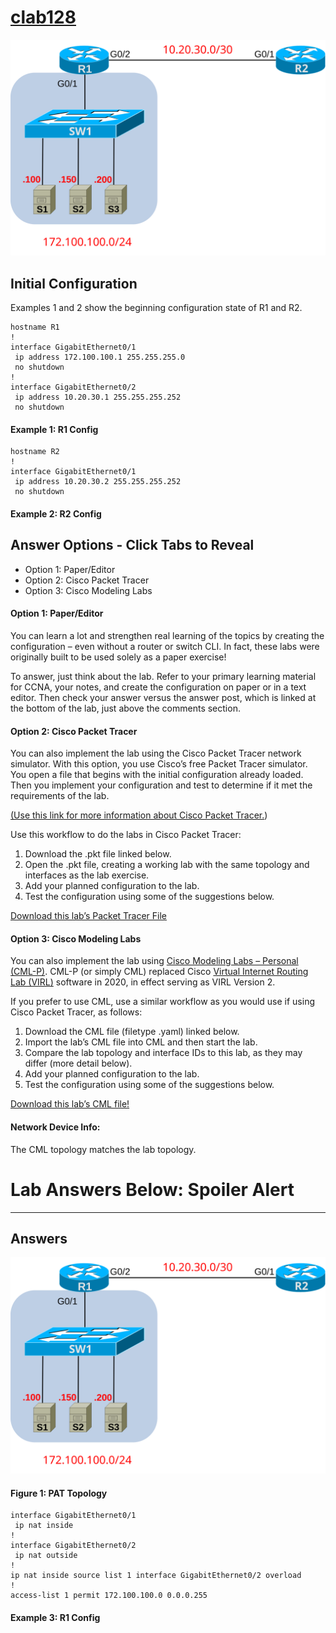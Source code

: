 # [clab128](https://www.certskills.com/clab128/)

![](../images/clab128_img1.svg)

## Initial Configuration

Examples 1 and 2 show the beginning configuration state of R1 and R2.

    hostname R1
    !
    interface GigabitEthernet0/1
     ip address 172.100.100.1 255.255.255.0
     no shutdown
    !
    interface GigabitEthernet0/2
     ip address 10.20.30.1 255.255.255.252
     no shutdown

#### Example 1: R1 Config

    hostname R2
    !
    interface GigabitEthernet0/1
     ip address 10.20.30.2 255.255.255.252
     no shutdown

#### Example 2: R2 Config

## Answer Options - Click Tabs to Reveal

- Option 1: Paper/Editor
- Option 2: Cisco Packet Tracer
- Option 3: Cisco Modeling Labs

#### Option 1: Paper/Editor

You can learn a lot and strengthen real learning of the topics by creating the configuration – even without a router or switch CLI. In fact, these labs were originally built to be used solely as a paper exercise!

To answer, just think about the lab. Refer to your primary learning material for CCNA, your notes, and create the configuration on paper or in a text editor. Then check your answer versus the answer post, which is linked at the bottom of the lab, just above the comments section.

#### Option 2: Cisco Packet Tracer

You can also implement the lab using the Cisco Packet Tracer network simulator. With this option, you use Cisco’s free Packet Tracer simulator. You open a file that begins with the initial configuration already loaded. Then you implement your configuration and test to determine if it met the requirements of the lab.

[(Use this link for more information about Cisco Packet Tracer.](https://www.certskills.com/packettracer))

Use this workflow to do the labs in Cisco Packet Tracer:

1. Download the .pkt file linked below.
2. Open the .pkt file, creating a working lab with the same topology and interfaces as the lab exercise.
3. Add your planned configuration to the lab.
4. Test the configuration using some of the suggestions below.

[Download this lab’s Packet Tracer File](https://files.certskills.com/virl/clab128.pkt)

#### Option 3: Cisco Modeling Labs

You can also implement the lab using [Cisco Modeling Labs – Personal (CML-P)](https://developer.cisco.com/modeling-labs/). CML-P (or simply CML) replaced Cisco [Virtual Internet Routing Lab (VIRL)](https://virl.cisco.com/) software in 2020, in effect serving as VIRL Version 2.

If you prefer to use CML, use a similar workflow as you would use if using Cisco Packet Tracer, as follows:

1. Download the CML file (filetype .yaml) linked below.
2. Import the lab’s CML file into CML and then start the lab.
3. Compare the lab topology and interface IDs to this lab, as they may differ (more detail below).
4. Add your planned configuration to the lab.
5. Test the configuration using some of the suggestions below.

[Download this lab’s CML file!](https://files.certskills.com/virl/clab128.yaml)

#### Network Device Info:

The CML topology matches the lab topology.

# Lab Answers Below: Spoiler Alert

---

## Answers

![](../images/clab128_img1.svg)

#### Figure 1: PAT Topology

    interface GigabitEthernet0/1
     ip nat inside
    !
    interface GigabitEthernet0/2
     ip nat outside
    !
    ip nat inside source list 1 interface GigabitEthernet0/2 overload
    !
    access-list 1 permit 172.100.100.0 0.0.0.255

####  Example 3: R1 Config